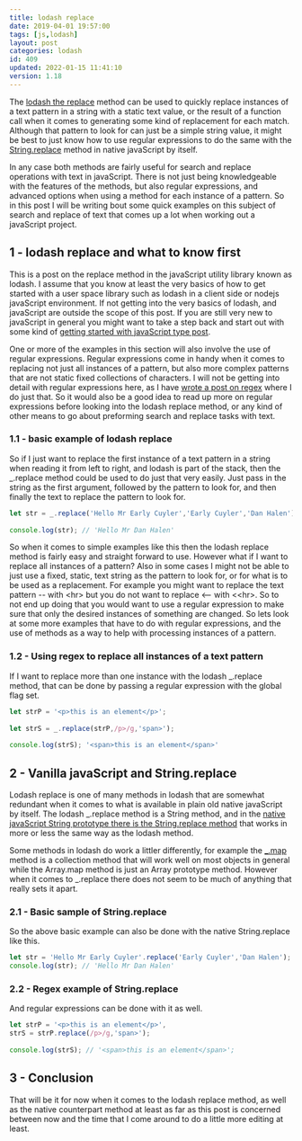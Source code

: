 ```yaml
---
title: lodash replace
date: 2019-04-01 19:57:00
tags: [js,lodash]
layout: post
categories: lodash
id: 409
updated: 2022-01-15 11:41:10
version: 1.18
---
```


The [lodash the replace](https://lodash.com/docs/4.17.11#replace) method can be used to quickly replace instances of a text pattern in a string with a static text value, or the result of a function call when it comes to generating some kind of replacement for each match. Although that pattern to look for can just be a simple string value, it might be best to just know how to use regular expressions to do the same with the [String.replace](https://developer.mozilla.org/en-US/docs/Web/JavaScript/Reference/Global_Objects/String/replace) method in native javaScript by itself. 

In any case both methods are fairly useful for search and replace operations with text in javaScript. There is not just being knowledgeable with the features of the methods, but also regular expressions, and advanced options when using a method for each instance of a pattern. So in this post I will be writing bout some quick examples on this subject of search and replace of text that comes up a lot when working out a javaScript project.

<!-- more -->

## 1 - lodash replace and what to know first

This is a post on the replace method in the javaScript utility library known as lodash. I assume that you know at least the very basics of how to get started with a user space library such as lodash in a client side or nodejs javaScript environment. If not getting into the very basics of lodash, and javaScript are outside the scope of this post. If you are still very new to javaScript in general you might want to take a step back and start out with some kind of [getting started with javaScript type post](/2018/11/27/js-getting-started/).

One or more of the examples in this section will also involve the use of regular expressions. Regular expressions come in handy when it comes to replacing not just all instances of a pattern, but also more complex patterns that are not static fixed collections of characters. I will not be getting into detail with regular expressions here, as I have [wrote a post on regex](/2019/03/20/js-regex/) where I do just that. So it would also be a good idea to read up more on regular expressions before looking into the lodash replace method, or any kind of other means to go about preforming search and replace tasks with text.

### 1.1 - basic example of lodash replace

So if I just want to replace the first instance of a text pattern in a string when reading it from left to right, and lodash is part of the stack, then the \_.replace method could be used to do just that very easily. Just pass in the string as the first argument, followed by the pattern to look for, and then finally the text to replace the pattern to look for.

```js
let str = _.replace('Hello Mr Early Cuyler','Early Cuyler','Dan Halen');
 
console.log(str); // 'Hello Mr Dan Halen'
```

So when it comes to simple examples like this then the lodash replace method is fairly easy and straight forward to use. However what if I want to replace all instances of a pattern? Also in some cases I might not be able to just use a fixed, static, text string as the pattern to look for, or for what is to be used as a replacement. For example you might want to replace the text pattern \-\- with \<hr\> but you do not want to replace \<\-\- with \<\<hr\>. So to not end up doing that you would want to use a regular expression to make sure that only the desired instances of something are changed. So lets look at some more examples that have to do with regular expressions, and the use of methods as a way to help with processing instances of a pattern.


### 1.2 - Using regex to replace all instances of a text pattern

If I want to replace more than one instance with the lodash \_.replace method, that can be done by passing a regular expression with the global flag set.

```js
let strP = '<p>this is an element</p>';
 
let strS = _.replace(strP,/p>/g,'span>');
 
console.log(strS); '<span>this is an element</span>'
```


## 2 - Vanilla javaScript and String.replace

Lodash replace is one of many methods in lodash that are somewhat redundant when it comes to what is available in plain old native javaScript by itself. The lodash \_.replace method is a String method, and in the [native javaScript String prototype there is the String.replace method](/2019/04/08/js-string-replace/) that works in more or less the same way as the lodash method.

Some methods in lodash do work a littler differently, for example the [\_.map](/2018/02/02/lodash_map/) method is a collection method that will work well on most objects in general while the Array.map method is just an Array prototype method. However when it comes to \_.replace there does not seem to be much of anything that really sets it apart. 

### 2.1 - Basic sample of String.replace

So the above basic example can also be done with the native String.replace like this.

```js
let str = 'Hello Mr Early Cuyler'.replace('Early Cuyler','Dan Halen');
console.log(str); // 'Hello Mr Dan Halen'
```

### 2.2 - Regex example of String.replace

And regular expressions can be done with it as well.

```js
let strP = '<p>this is an element</p>',
strS = strP.replace(/p>/g,'span>');
 
console.log(strS); // '<span>this is an element</span>';
```

## 3 - Conclusion

That will be it for now when it comes to the lodash replace method, as well as the native counterpart method at least as far as this post is concerned between now and the time that I come around to do a little more editing at least.
